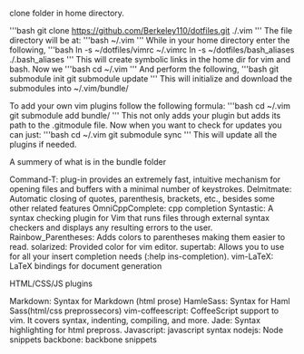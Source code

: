 clone folder in home directory.

'''bash
git clone https://github.com/Berkeley110/dotfiles.git ./.vim
'''
The file directory will be at:
'''bash
~/.vim 
'''
While in your home directory enter the following,
'''bash
ln -s ~/dotfiles/vimrc ~/.vimrc 
ln -s ~/dotfiles/bash_aliases ./.bash_aliases
''' 
This will create symbolic links in the home dir for vim and bash.
Now we
 '''bash
cd ~/.vim
''' 
And perform the following,
'''bash
git submodule init 
git submodule update 
'''
This will initialize and download the submodules into ~/.vim/bundle/

To add your own vim plugins follow the following formula:
'''bash
cd ~/.vim
git submodule add <insert your plugins git url here> bundle/<name of plugin>
'''
This not only adds your plugin but adds its path to the .gitmodule file. Now when 
you want to check for updates you can just:
'''bash
cd ~/.vim
git submodule sync
'''
This will update all the plugins if needed.

A summery of what is in the bundle folder

Command-T: plug-in provides an extremely fast, intuitive mechanism for
opening files and buffers with a minimal number of keystrokes.
Delmitmate: Automatic closing of quotes, parenthesis, brackets, etc., besides some other related features
OmniCppComplete: cpp completion
Syntastic: A syntax checking plugin for Vim that runs files through external syntax checkers 
	and displays any resulting errors to the user. 
Rainbow_Parentheses: Adds colors to parentheses making them easier to read.
solarized: Provided color for vim editor.
supertab: Allows you to use <Tab> for all your insert completion needs (:help ins-completion).
vim-LaTeX: LaTeX bindings for document generation

HTML/CSS/JS plugins

Markdown: Syntax for Markdown (html prose)
HamleSass: Syntax for Haml Sass(html/css preprossecors)
vim-coffeescript: CoffeeScript support to vim. It covers syntax, indenting, compiling, and more.
Jade: Syntax highlighting for html prepross.
Javascript: javascript syntax
nodejs: Node snippets
backbone: backbone snippets
